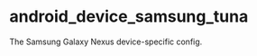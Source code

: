 android_device_samsung_tuna
===========================

The Samsung Galaxy Nexus device-specific config.
